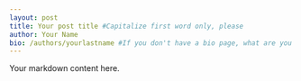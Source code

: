 ```yaml
---
layout: post
title: Your post title #Capitalize first word only, please
author: Your Name 
bio: /authors/yourlastname #If you don't have a bio page, what are you waiting for?
---
```


Your markdown content here.

<!-- 

You can create a post by copying this file and substituting the correct information in the YAML header at the top. Be sure to retain the three dashes (---) above and below!

Save file with format yyyy-mm-dd-your-post-title.md 

No spaces in filenames and no punctuation other than hyphens and the period before the file extension!

The title and date you enter in the YAML header above will display as your post title and date when the post is published. The author name will display as well and, if you have a bio page, will link to it.

-->